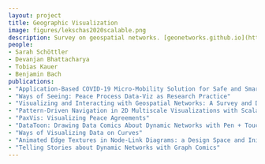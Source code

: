 ```yaml
---
layout: project
title: Geographic Visualization
image: figures/lekschas2020scalable.png
description: Survey on geospatial networks. [geonetworks.github.io](https://geonetworks.github.io).
people:
- Sarah Schöttler 
- Devanjan Bhattacharya
- Tobias Kauer
- Benjamin Bach
publications:
- "Application-Based COVID-19 Micro-Mobility Solution for Safe and Smart Navigation in Pandemics"
- "Ways of Seeing: Peace Process Data-Viz as Research Practice"
- "Visualizing and Interacting with Geospatial Networks: A Survey and Design Space"
- "Pattern-Driven Navigation in 2D Multiscale Visualizations with Scalable Insets"
- "PaxVis: Visualizing Peace Agreements"
- "DataToon: Drawing Data Comics About Dynamic Networks with Pen + Touch Interaction"
- "Ways of Visualizing Data on Curves"
- "Animated Edge Textures in Node-Link Diagrams: a Design Space and Initial Evaluation"
- "Telling Stories about Dynamic Networks with Graph Comics"
---
```



<!-- Use our [interactive browser](https://geonetworks.github.io/) to can interactively explore the geospatial network visualization techniques categorised in our review paper.
 -->
